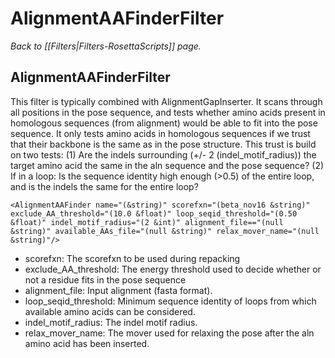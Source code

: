 # AlignmentAAFinderFilter
*Back to [[Filters|Filters-RosettaScripts]] page.*
## AlignmentAAFinderFilter

This filter is typically combined with AlignmentGapInserter. It scans through all positions in the pose sequence, and tests whether amino acids present in homologous sequences (from alignment) would be able to fit into the pose sequence. It only tests amino acids in homologous sequences if we trust that their backbone is the same as in the pose structure. This trust is build on two tests: (1) Are the indels surrounding (+/- 2 (indel_motif_radius)) the target amino acid the same in the aln sequence and the pose sequence? (2) If in a loop: Is the sequence identity high enough (>0.5) of the entire loop, and is the indels the same for the entire loop? 

```
<AlignmentAAFinder name="(&string)" scorefxn="(beta_nov16 &string)" exclude_AA_threshold="(10.0 &float)" loop_seqid_threshold="(0.50 &float)" indel_motif_radius="(2 &int)" alignment_file=="(null &string)" available_AAs_file="(null &string)" relax_mover_name="(null &string)"/>
```

-   scorefxn: The scorefxn to be used during repacking
-   exclude_AA_threshold: The energy threshold used to decide whether or not a residue fits in the pose sequence
-   alignment_file: Input alignment (fasta format).
-   loop_seqid_threshold: Minimum sequence identity of loops from which available amino acids can be considered.
-   indel_motif_radius: The indel motif radius.
-   relax_mover_name: The mover used for relaxing the pose after the aln amino acid has been inserted.